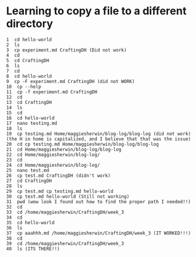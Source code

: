 # Learning to copy a file to a different directory
    1  cd hello-world
    2  ls
    3  cp experiment.md CraftingDH (Did not work)
    4  cd
    5  cd CraftingDH
    6  ls
    7  cd
    8  cd hello-world
    9  cp -F experiment.md CraftingDH (did not WORK)
    10  cp --help
    11  cp -f experiment.md CraftingDH
    12  cd
    13  cd CraftingDH
    14  ls
    15  cd
    16  cd hello-world
    17  nano testing.md
    18  ls
    19  cp testing.md Home/maggiesherwin/blog-log/blog-log (did not work) (the H in home is capitalized, and I believe that that was the issue)
    20  cd cp testing.md Home/maggiesherwin/blog-log/blog-log
    21  cd Home/maggiesherwin/blog-log/blog-log
    22  cd Home/maggiesherwin/blog-log/
    23  cd
    24  cd Home/maggiesherwin/blog-log/
    25  nano test.md
    26  cp test.md CraftingDH (didn't work)
    27  cd CraftingDH
    28  ls
    29  cp test.md cp testing.md hello-world
    30  cp test.md hello-world (Still not working)
    31  pwd (wow look I found out how to find the proper path I needed!!)
    32  cd
    33  cd /home/maggiesherwin/CraftingDH/week_3
    34  cd
    35  cd hello-world
    36  ls
    37  cp aaahhh.md /home/maggiesherwin/CraftingDH/week_3 (IT WORKED!!!)
    38  cd
    39  cd /home/maggiesherwin/CraftingDH/week_3
    40  ls (ITS THERE!!)
